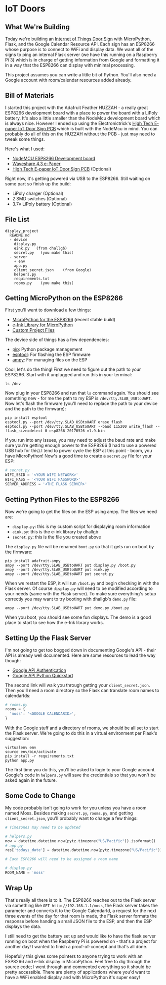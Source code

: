 # IoT Doors

## What We're Building

Today we're building an [Internet of Things Door Sign](https://www.tindie.com/products/electronictrik/high-tech-e-paper-iot-door-sign/) with MicroPython, Flask, and the Google Calendar Resource API. Each sign has an ESP8266 whose purpose is to connect to WiFi and display data. We want all of the signs to ping an internal Flask server (we have this running on a Raspberry Pi 3) which is in charge of getting information from Google and formatting it in a way that the ESP8266 can display with minimal processing.

This project assumes you can write a little bit of Python. You'll also need a Google account with room/calendar resources added already.

## Bill of Materials

I started this project with the Adafruit Feather HUZZAH - a really great ESP8266 development board with a place to power the board with a LiPoly battery. It's also a little smaller than the NodeMcu development board which is always nice. However I ended up using the Electronictrick's [High Tech E-paper IoT Door Sign PCB](https://www.tindie.com/products/electronictrik/high-tech-e-paper-iot-door-sign/) which is built with the NodeMcu in mind. You can probably do all of this on the HUZZAH without the PCB - just may need to tweak some things.

Here's what I used:

* [NodeMCU ESP8266 Development board](https://www.amazon.com/HiLetgo-Version-NodeMCU-Internet-Development/dp/B010O1G1ES)
* [Waveshare 4.3 e-Paper](http://www.waveshare.com/4.3inch-e-paper.htm)
* [High Tech E-paper IoT Door Sign PCB](https://www.tindie.com/products/electronictrik/high-tech-e-paper-iot-door-sign/) (Optional)

Right now, it's getting powered via USB to the ESP8266. Still waiting on some part so finish up the build:

* LiPoly charger (Optional)
* 2 SMD switches (Optional)
* 3.7v LiPoly battery (Optional)

## File List

```
display_project
  README.md
  - device
    display.py
    eink.py   (from dhallgb)
    secret.py   (you make this)
  - server
    + env
    app.py
    client_secret.json    (from Google)
    helpers.py
    requirements.txt
    rooms.py    (you make this)
```

## Getting MicroPython on the ESP8266

First you'll want to download a few things:

* [MicroPython for the ESP8266](http://micropython.org/download#esp8266) (recent stable build)
* [e-Ink Library for MicroPython](https://github.com/dhallgb/eInk-micropython)
* [Custom Project Files](https://github.com/UncorkedStudios/esp8266-iot-door)

The device side of things has a few dependencies:

* [pip](https://pip.pypa.io/en/stable/installing/): Python package management
* [esptool](https://pypi.python.org/pypi/esptool): For flashing the ESP firmware
* [ampy](https://github.com/adafruit/ampy): For managing files on the ESP

Cool, let's do the thing! First we need to figure out the path to your ESP8266. Start with it unplugged and run this in your terminal:

``` shell
ls /dev
```

Now plug in your ESP8266 and run that `ls` command again. You should see something new - for me the path to my ESP is `/dev/tty.SLAB_USBtoUART`. Now let's flash the firmware (you'll need to replace the path to your device and the path to the firmware):

``` shell
pip install esptool
esptool.py --port /dev/tty.SLAB_USBtoUART erase_flash
esptool.py --port /dev/tty.SLAB_USBtoUART --baud 115200 write_flash --flash_size=detect 0 esp8266-20170526-v1.9.bin
```

If you run into any issues, you may need to adjust the baud rate and make sure you're getting enough power to the ESP8266 (I had to use a powered USB hub for this).I tend to power cycle the ESP at this point - boom, you have MicroPython! Now's a good time to create a `secret.py` file for your ESP:

``` Python
# secret.py
WIFI_SSID = '<YOUR WIFI NETWORK>'
WIFI_PASS = '<YOUR WIFI PASSWORD>'
SERVER_ADDRESS = '<THE FLASK SERVER>'
```

## Getting Python Files to the ESP8266

Now we're going to get the files on the ESP using ampy. The files we need are:

* `display.py`: this is my custom script for displaying room information
* `eink.py`: this is the e-ink library by dhallgb
* `secret.py`: this is the file you created above

The `display.py` file will be renamed `boot.py` so that it gets run on boot by the firmware:

``` shell
pip install adafruit-ampy
ampy --port /dev/tty.SLAB_USBtoUART put display.py /boot.py
ampy --port /dev/tty.SLAB_USBtoUART put eink.py
ampy --port /dev/tty.SLAB_USBtoUART put secret.py
```

When we restart the ESP, it will run `/boot.py` and begin checking in with the Flask server. Of course `display.py` will need to be modified according to your needs (same with the Flask server). To make sure everything's setup correctly you may want to try booting with dhallgb's `demo.py` file:

``` shell
ampy --port /dev/tty.SLAB_USBtoUART put demo.py /boot.py
```

When you boot, you should see some fun displays. The demo is a good place to start to see how the e-Ink library works.

## Setting Up the Flask Server

I'm not going to get too bogged down in documenting Google's API - their API is already well documented. Here are some resources to lead the way though:

* [Google API Authentication](https://developers.google.com/api-client-library/python/guide/aaa_overview)
* [Google API Python Quickstart](https://developers.google.com/admin-sdk/directory/v1/quickstart/python)

The second link will walk you through getting your `client_secret.json`. Then you'll need a room directory so the Flask can translate room names to calendarIds:

``` Python
# rooms.py
rooms = {
  'moss': '<GOOGLE CALENDARID>',
}
```

With the Google stuff and a directory of rooms, we should be all set to start the Flask server. We're going to do this in a virtual environment per Flask's suggestion:

``` shell
virtualenv env
source env/bin/activate
pip install -r requirements.txt
python app.py
```

The first time you do this, you'll be asked to login to your Google account. Google's code in `helpers.py` will save the credentials so that you won't be asked again in the future.

## Some Code to Change

My code probably isn't going to work for you unless you have a room named Moss. Besides making `secret.py`, `rooms.py`, and getting `client_secret.json`, you'll probably want to change a few things:

``` Python
# Timezones may need to be updated

# helpers.py
now = datetime.datetime.now(pytz.timezone("US/Pacific")).isoformat()
# app.py
res['todays_date'] = datetime.datetime.now(pytz.timezone("US/Pacific")).strftime('%-m/%-d')
```

``` Python
# Each ESP8266 will need to be assigned a room name

# display.py
ROOM_NAME = 'moss'
```

## Wrap Up

That's really all there is to it. The ESP8266 reaches out to the Flask server via something like `GET http://192.168.1.1/moss`, the Flask server takes the parameter and converts it to the Google CalendarId, a request for the next three events of the day for that room is made, the Flask server formats the response before handing a small JSON file to the ESP, and then the ESP displays the data.

I still need to get the battery set up and would like to have the flask server running on boot when the Raspberry Pi is powered on - that's a project for another day! I wanted to finish a proof-of-concept and that's all done.

Hopefully this gives some pointers to anyone trying to work with an ESP8266 and e-Ink display in MicroPython. Feel free to dig through the source code; I went through and commented everything so it should be pretty accessible. There are plenty of applications where you'd want to have a WiFi enabled display and with MicroPython it's super easy!
